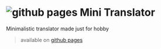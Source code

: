 # ![github pages](https://img.icons8.com/color/30/000000/language-skill.png) Mini Translator

Minimalistic translator made just for hobby

> available on [github pages](https://nanndo54.dev/mini-translator/)
